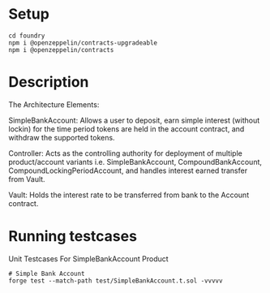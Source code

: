 # Setup

```shell
cd foundry
npm i @openzeppelin/contracts-upgradeable
npm i @openzeppelin/contracts
```

# Description

The Architecture Elements:

SimpleBankAccount: Allows a user to deposit, earn simple interest (without lockin) for the time period tokens are held in the account contract, and withdraw the supported tokens.

Controller: Acts as the controlling authority for deployment of multiple product/account variants i.e. SimpleBankAccount, CompoundBankAccount, CompoundLockingPeriodAccount, and handles interest earned transfer from Vault.

Vault: Holds the interest rate to be transferred from bank to the Account contract.

# Running testcases 

Unit Testcases For SimpleBankAccount Product

```shell
# Simple Bank Account
forge test --match-path test/SimpleBankAccount.t.sol -vvvvv
